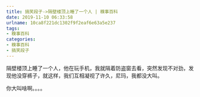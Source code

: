 ```yaml
---
title: 搞笑段子->隔壁楼顶上睡了一个人 | 糗事百科
date: 2019-11-10 06:33:58
urlname: 10ca8f221dc1302f9f2eaf6e63a5e237
tags: 
- 糗事百科
categories:
- 糗事百科
- 搞笑段子
---
```

隔壁楼顶上睡了一个人，他在玩手机，我就隔着防盗窗去看，突然发现不对劲，发现他没穿裤子，就这样，我们互相凝视了许久，尼玛，我都没大叫。

你大叫啥啊。。。。


